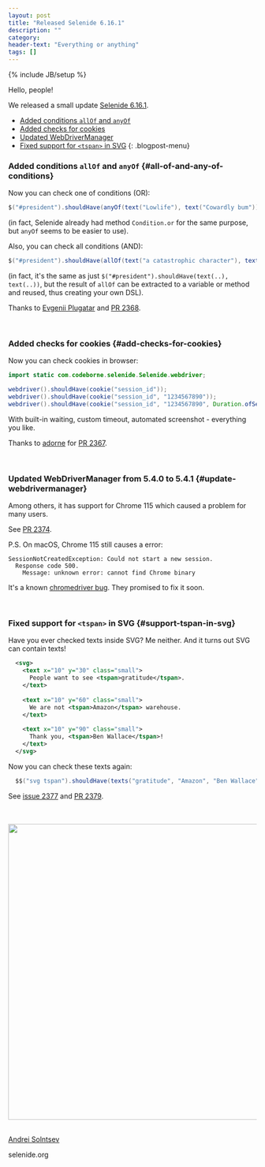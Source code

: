 ```yaml
---
layout: post
title: "Released Selenide 6.16.1"
description: ""
category:
header-text: "Everything or anything"
tags: []
---
```

{% include JB/setup %}

Hello, people!

We released a small update [Selenide 6.16.1](https://github.com/selenide/selenide/milestone/186?closed=1).

* [Added conditions `allOf` and `anyOf`](#all-of-and-any-of-conditions)
* [Added checks for cookies](#add-checks-for-cookies)
* [Updated WebDriverManager](#update-webdrivermanager)
* [Fixed support for `<tspan>` in SVG](#support-tspan-in-svg)
  {: .blogpost-menu}
  <br>

### Added conditions `allOf` and `anyOf` {#all-of-and-any-of-conditions}

Now you can check one of conditions (OR):

```java
$("#president").shouldHave(anyOf(text("Lowlife"), text("Cowardly bum")));
```

(in fact, Selenide already had method `Condition.or` for the same purpose, but `anyOf` seems to be easier to use).

Also, you can check all conditions (AND):

```java
$("#president").shouldHave(allOf(text("a catastrophic character"), text("another six years of this cowardly bum in power")));
```

(in fact, it's the same as just `$("#president").shouldHave(text(..), text(..))`, 
but the result of `allOf` can be extracted to a variable or method and reused, thus creating your own DSL).

Thanks to [Evgenii Plugatar](https://github.com/evpl) and [PR 2368](https://github.com/selenide/selenide/pull/2368).

<br>

### Added checks for cookies {#add-checks-for-cookies}

Now you can check cookies in browser:

```java
import static com.codeborne.selenide.Selenide.webdriver;

webdriver().shouldHave(cookie("session_id"));
webdriver().shouldHave(cookie("session_id", "1234567890"));
webdriver().shouldHave(cookie("session_id", "1234567890", Duration.ofSeconds(10)));
```

With built-in waiting, custom timeout, automated screenshot - everything you like. 

Thanks to [adorne](https://github.com/adorne) for [PR 2367](https://github.com/selenide/selenide/pull/2367).

<br>

### Updated WebDriverManager from 5.4.0 to 5.4.1 {#update-webdrivermanager}

Among others, it has support for Chrome 115 which caused a problem for many users. 

See [PR 2374](https://github.com/selenide/selenide/pull/2374).

P.S. On macOS, Chrome 115 still causes a error:

```
SessionNotCreatedException: Could not start a new session.  
  Response code 500.  
    Message: unknown error: cannot find Chrome binary 
```

It's a known [chromedriver bug](https://github.com/GoogleChromeLabs/chrome-for-testing/issues/30). They promised to fix it soon. 

<br>

### Fixed support for `<tspan>` in SVG {#support-tspan-in-svg}

Have you ever checked texts inside SVG? Me neither. And it turns out SVG can contain texts!

```xml
  <svg>
    <text x="10" y="30" class="small">
      People want to see <tspan>gratitude</tspan>.
    </text>
  
    <text x="10" y="60" class="small">
      We are not <tspan>Amazon</tspan> warehouse.
    </text>
  
    <text x="10" y="90" class="small">
      Thank you, <tspan>Ben Wallace</tspan>!
    </text>
  </svg>
```

Now you can check these texts again:
```java
  $$("svg tspan").shouldHave(texts("gratitude", "Amazon", "Ben Wallace"));
```

See [issue 2377](https://github.com/selenide/selenide/issues/2377) and [PR 2379](https://github.com/selenide/selenide/pull/2379).


<br>
<br>

<center>
  <img src="{{ BASE_PATH }}/images/2023/07/ben-wallace.png" width="600"/>
</center>

<br>

[Andrei Solntsev](http://asolntsev.github.io/)

selenide.org
